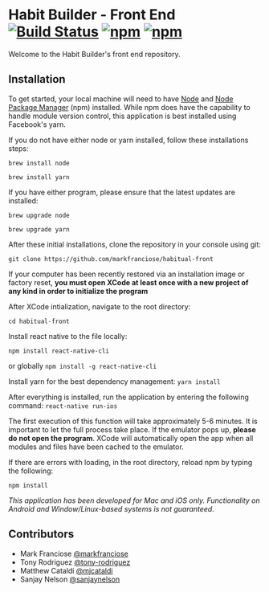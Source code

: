 # Habit Builder - Front End [![Build Status](https://travis-ci.org/sanjaynelson/habitual.svg?branch=master)](https://travis-ci.org/sanjaynelson/habitual) [![npm](https://img.shields.io/npm/v/react-native-smart-badge.svg)](https://www.npmjs.com/package/react-native-smart-badge) [![npm](https://img.shields.io/npm/l/react-native-smart-badge.svg)](https://github.com/react-native-component/react-native-smart-badge/blob/master/LICENSE)

Welcome to the Habit Builder's front end repository.

## Installation
To get started, your local machine will need to have [Node](http://wikipedia.org) and [Node Package Manager](https://www.npmjs.com/) (npm) installed. While npm does have the capability to handle module version control, this application is best installed using Facebook's yarn.

If you do not have either node or yarn installed, follow these installations steps:

```brew install node```

```brew install yarn```

If you have either program, please ensure that the latest updates are installed:

```brew upgrade node```

```brew upgrade yarn```

After these initial installations, clone the repository in your console using git:

```git clone https://github.com/markfranciose/habitual-front```

If your computer has been recently restored via an installation image or factory reset, **you must open XCode at least once with a new project of any kind in order to initialize the program**

After XCode intialization, navigate to the root directory:

```cd habitual-front```

Install react native to the file locally:

```npm install react-native-cli```

or globally
```npm install -g react-native-cli```

Install yarn for the best dependency management:
```yarn install```

After everything is installed, run the application by entering the following command:
```react-native run-ios```

The first execution of this function will take approximately 5-6 minutes.  It is important to let the full process take place.  If the emulator pops up, **please do not open the program**.  XCode will automatically open the app when all modules and files have been cached to the emulator.

If there are errors with loading, in the root directory, reload npm by typing the following:

```npm install```


*This application has been developed for Mac and iOS only.  Functionality on Android and Window/Linux-based systems is not guaranteed.*

## Contributors
- Mark Franciose [@markfranciose](https://github.com/markfranciose)
- Tony Rodriguez [@tony-rodriguez](https://github.com/tony-rodriguez)
- Matthew Cataldi [@mjcataldi](https://github.com/mjcataldi)
- Sanjay Nelson [@sanjaynelson](https://github.com/sanjaynelson)

